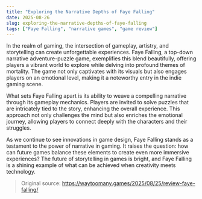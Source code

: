 ```yaml
---
title: "Exploring the Narrative Depths of Faye Falling"
date: 2025-08-26
slug: exploring-the-narrative-depths-of-faye-falling
tags: ["Faye Falling", "narrative games", "game review"]
---
```


In the realm of gaming, the intersection of gameplay, artistry, and storytelling can create unforgettable experiences. Faye Falling, a top-down narrative adventure-puzzle game, exemplifies this blend beautifully, offering players a vibrant world to explore while delving into profound themes of mortality. The game not only captivates with its visuals but also engages players on an emotional level, making it a noteworthy entry in the indie gaming scene.

What sets Faye Falling apart is its ability to weave a compelling narrative through its gameplay mechanics. Players are invited to solve puzzles that are intricately tied to the story, enhancing the overall experience. This approach not only challenges the mind but also enriches the emotional journey, allowing players to connect deeply with the characters and their struggles.

As we continue to see innovations in game design, Faye Falling stands as a testament to the power of narrative in gaming. It raises the question: how can future games balance these elements to create even more immersive experiences? The future of storytelling in games is bright, and Faye Falling is a shining example of what can be achieved when creativity meets technology.
> Original source: https://waytoomany.games/2025/08/25/review-faye-falling/